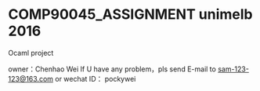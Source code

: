 # COMP90045_ASSIGNMENT unimelb 2016 
Ocaml project

owner：Chenhao Wei
If U have any problem，pls send E-mail to sam-123-123@163.com or wechat ID： pockywei
